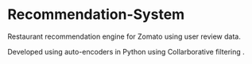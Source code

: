 # Recommendation-System

Restaurant recommendation engine for Zomato using user review data.


Developed using auto-encoders in Python using Collarborative filtering .
